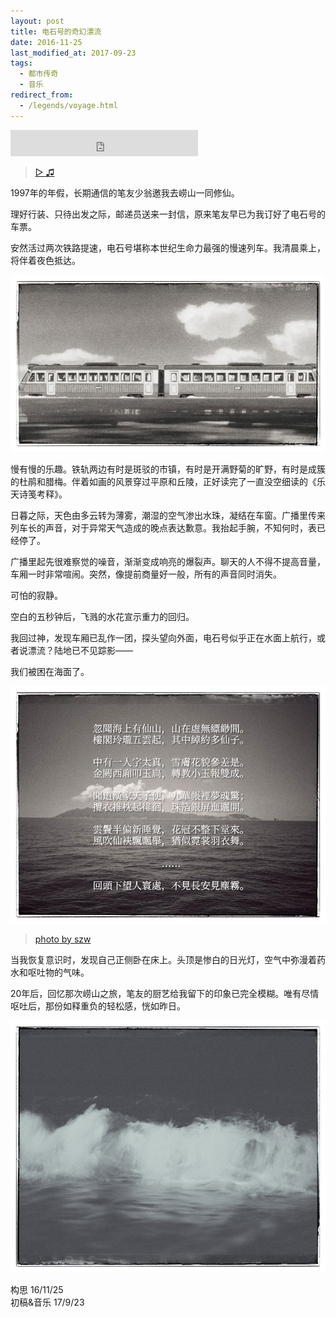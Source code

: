 ```yaml
---
layout: post
title: 电石号的奇幻漂流
date: 2016-11-25
last_modified_at: 2017-09-23
tags:
  - 都市传奇
  - 音乐
redirect_from:
  - /legends/voyage.html
---
```

<iframe style="border: 0; height: 42px;" src="https://bandcamp.com/EmbeddedPlayer/album=520012298/size=small/bgcol=ffffff/linkcol=4ec5ec/artwork=none/track=600099668/transparent=true/" seamless><a href="https://feeshy.bandcamp.com/album/ends-of-nihil">ends of nihil by feeshy</a></iframe>

> [▷ ♫](https://music.163.com/song?id=1813641518)

1997年的年假，长期通信的笔友少翁邀我去崂山一同修仙。

理好行装、只待出发之际，邮递员送来一封信，原来笔友早已为我订好了电石号的车票。

安然活过两次铁路提速，电石号堪称本世纪生命力最强的慢速列车。我清晨乘上，将伴着夜色抵达。

![](/assets/img/voyage_1.jpg)

慢有慢的乐趣。铁轨两边有时是斑驳的市镇，有时是开满野菊的旷野，有时是成簇的杜鹃和腊梅。伴着如画的风景穿过平原和丘陵，正好读完了一直没空细读的《乐天诗笺考释》。

日暮之际，天色由多云转为薄雾，潮湿的空气渗出水珠，凝结在车窗。广播里传来列车长的声音，对于异常天气造成的晚点表达歉意。我抬起手腕，不知何时，表已经停了。

广播里起先很难察觉的噪音，渐渐变成响亮的爆裂声。聊天的人不得不提高音量，车厢一时非常喧闹。突然，像提前商量好一般，所有的声音同时消失。

可怕的寂静。

空白的五秒钟后，飞溅的水花宣示重力的回归。

我回过神，发现车厢已乱作一团，探头望向外面，电石号似乎正在水面上航行，或者说漂流？陆地已不见踪影——

我们被困在海面了。

![忽聞海上有仙山，山在虛無縹緲間。樓閣玲瓏五雲起，其中綽約多仙子。中有一人字太真，雪膚花貌參差是。金闕西廂叩玉扃，轉教小玉報雙成。聞道漢家天子使，九華帳裏夢魂驚。攬衣推枕起徘徊，珠箔銀屏迤邐開。雲髻半偏新睡覺，花冠不整下堂來。風吹仙袂飄颻舉，猶似霓裳羽衣舞。……回頭下望人寰處，不見長安見塵霧。](/assets/img/voyage_2.jpg)

> [photo by szw](https://instagram.com/szw1106)

当我恢复意识时，发现自己正侧卧在床上。头顶是惨白的日光灯，空气中弥漫着药水和呕吐物的气味。

20年后，回忆那次崂山之旅，笔友的厨艺给我留下的印象已完全模糊。唯有尽情呕吐后，那份如释重负的轻松感，恍如昨日。

![](/assets/img/voyage_3.jpg)

构思 16/11/25  
初稿&音乐 17/9/23